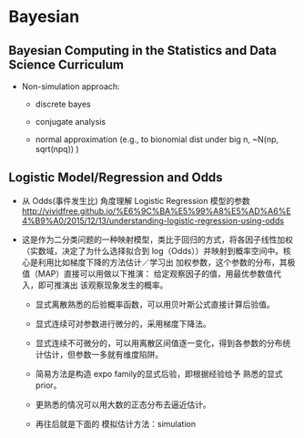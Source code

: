 # Bayesian

## Bayesian Computing in the Statistics and Data Science Curriculum

+ Non-simulation approach:  

  - discrete bayes 

  - conjugate analysis 

  - normal approximation (e.g., to bionomial dist under big n, ~N(np, sqrt(npq)) )

## Logistic Model/Regression and Odds

+ 从 Odds(事件发生比) 角度理解 Logistic Regression 模型的参数 http://vividfree.github.io/%E6%9C%BA%E5%99%A8%E5%AD%A6%E4%B9%A0/2015/12/13/understanding-logistic-regression-using-odds

+ 这是作为二分类问题的一种映射模型，类比于回归的方式，将各因子线性加权（实数域，决定了为什么选择拟合到 log（Odds））并映射到概率空间中。核心是利用比如梯度下降的方法估计／学习出 加权参数，这个参数的分布，其极值（MAP）直接可以用做以下推演： 给定观察因子的值，用最优参数值代入，即可推演出 该观察现象发生的概率。

  - 显式离散熟悉的后验概率函数，可以用贝叶斯公式直接计算后验值。
  
  - 显式连续可对参数进行微分的，采用梯度下降法。
  
  - 显式连续不可微分的，可以用离散区间值逐一变化，得到各参数的分布统计估计，但参数一多就有维度陷阱。
  
  - 简易方法是构造 expo family的显式后验，即根据经验给予 熟悉的显式prior。
  
  - 更熟悉的情况可以用大数的正态分布去逼近估计。
  
  - 再往后就是下面的 模拟估计方法：simulation

